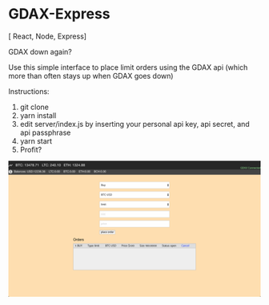 # GDAX-Express
[ React, Node, Express] 

GDAX down again?

Use this simple interface to place limit orders using the GDAX api (which more than often stays up when GDAX goes down)

Instructions: 
1. git clone
2. yarn install
3. edit server/index.js by inserting your personal api key, api secret, and api passphrase
4. yarn start
5. Profit?

![Dev-Dash](https://raw.githubusercontent.com/NCal/gdax-express/master/client/images/gdax.png?token=ANetLyEcnu6vkj1XKX1nejYJdIKm8Svdks5aZQWSwA%3D%3D)
